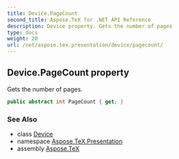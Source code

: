 ```yaml
---
title: Device.PageCount
second_title: Aspose.TeX for .NET API Reference
description: Device property. Gets the number of pages
type: docs
weight: 20
url: /net/aspose.tex.presentation/device/pagecount/
---
```

## Device.PageCount property

Gets the number of pages.

```csharp
public abstract int PageCount { get; }
```

### See Also

* class [Device](../)
* namespace [Aspose.TeX.Presentation](../../device/)
* assembly [Aspose.TeX](../../../)


